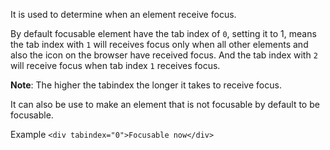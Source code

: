 It is used to determine when an element receive focus.

By default focusable element have the tab index of `0`, setting it to 1, means the tab index with `1` will receives focus only when all other elements and also the icon on the browser have received focus. And the tab index with `2` will receive focus when tab index `1` receives focus. 

**Note**: The higher the tabindex the longer it takes to receive focus.

It can also be use to make an element that is not focusable by default to be focusable.

Example 
`<div tabindex="0">Focusable now</div>`

